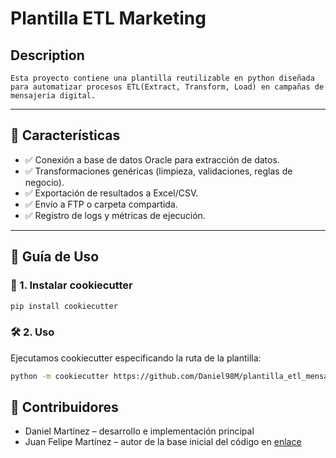 # Plantilla ETL Marketing

## Description
    Esta proyecto contiene una plantilla reutilizable en python diseñada para automatizar procesos ETL(Extract, Transform, Load) en campañas de mensajeria digital.
---

## 📌 Características  
- ✅ Conexión a base de datos Oracle para extracción de datos. 
- ✅ Transformaciones genéricas (limpieza, validaciones, reglas de negocio).  
- ✅ Exportación de resultados a Excel/CSV.  
- ✅ Envío a FTP o carpeta compartida.  
- ✅ Registro de logs y métricas de ejecución.
---


## 🚀 Guía de Uso

### 🔧 1. Instalar cookiecutter
```bash
pip install cookiecutter
```

### 🛠 2. Uso
Ejecutamos cookiecutter especificando la ruta de la plantilla:

```bash
python -m cookiecutter https://github.com/Daniel98M/plantilla_etl_mensajeria
```

## 👥 Contribuidores
- Daniel Martínez – desarrollo e implementación principal  
- Juan Felipe Martínez – autor de la base inicial del código en [enlace](https://github.com/JuanFeA98/Plantilla_DS)

